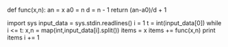 def func(x,n):
	an = x
	a0 = n
	d = n - 1
	return (an-a0)/d + 1

import sys
input_data = sys.stdin.readlines()
i = 1
t = int(input_data[0])
while i <= t:
	x,n = map(int,input_data[i].split())
	items = x
	items += func(x,n)
	print items
	i += 1
